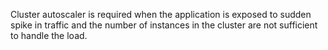 Cluster autoscaler is required when the application is exposed to sudden spike in traffic and the number of instances in the cluster are not sufficient to handle the load.
